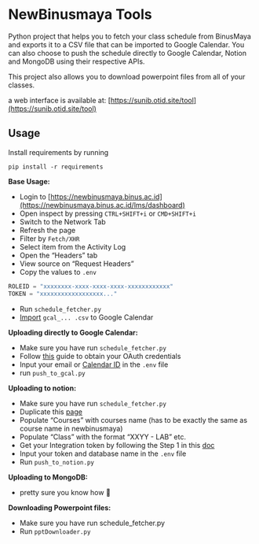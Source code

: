 # NewBinusmaya Tools

Python project that helps you to fetch your class schedule from BinusMaya and exports it to a CSV file that can be imported to Google Calendar. You can also choose to push the schedule directly to Google Calendar, Notion and MongoDB using their respective APIs.

This project also allows you to download powerpoint files from all of your classes.

a web interface is available at:
[https://sunib.otid.site/tool](https://sunib.otid.site/tool)

## Usage

Install requirements by running
```
pip install -r requirements
```

**Base Usage:**

- Login to [https://newbinusmaya.binus.ac.id](https://newbinusmaya.binus.ac.id/lms/dashboard)
- Open inspect by pressing `CTRL+SHIFT+i` or `CMD+SHIFT+i`
- Switch to the Network Tab
- Refresh the page
- Filter by `Fetch/XHR`
- Select item from the Activity Log
- Open the “Headers” tab
- View source on “Request Headers”
- Copy the values to `.env`

```python
ROLEID = "xxxxxxxx-xxxx-xxxx-xxxx-xxxxxxxxxxxx"
TOKEN = "xxxxxxxxxxxxxxxxxx..." 
```

- Run `schedule_fetcher.py`
- [Import](https://support.google.com/calendar/answer/37118) `gcal_... .csv` to Google Calendar

**Uploading directly to Google Calendar:**

- Make sure you have run `schedule_fetcher.py`
- Follow [this](https://developers.google.com/workspace/guides/create-credentials) guide to obtain your OAuth credentials
- Input your email or [Calendar ID](https://support.google.com/a/answer/1626902?hl=en) in the `.env` file
- run `push_to_gcal.py`

**Uploading to notion:**

- Make sure you have run `schedule_fetcher.py`
- Duplicate this [page](https://www.notion.so/b262d915209341599be5e6e680c636d2)
- Populate “Courses” with courses name (has to be exactly the same as course name in newbinusmaya)
- Populate “Class” with the format “XXYY - LAB” etc.
- Get your Integration token by following the Step 1 in this [doc](https://developers.notion.com/docs/getting-started)
- Input your token and database name in the `.env` file
- Run `push_to_notion.py`

**Uploading to MongoDB:**

- pretty sure you know how 🙂

**Downloading Powerpoint files:**

- Make sure you have run schedule_fetcher.py
- Run `pptDownloader.py`
